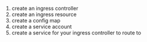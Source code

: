 1. create an ingress controller
2. create an ingress resource
3. create a config map 
4. create a service account 
5. create a service for your ingress controller to route to 